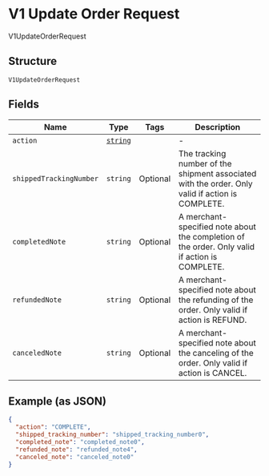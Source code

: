 
# V1 Update Order Request

V1UpdateOrderRequest

## Structure

`V1UpdateOrderRequest`

## Fields

| Name | Type | Tags | Description |
|  --- | --- | --- | --- |
| `action` | [`string`](/doc/models/v1-update-order-request-action.md) |  | - |
| `shippedTrackingNumber` | `string` | Optional | The tracking number of the shipment associated with the order. Only valid if action is COMPLETE. |
| `completedNote` | `string` | Optional | A merchant-specified note about the completion of the order. Only valid if action is COMPLETE. |
| `refundedNote` | `string` | Optional | A merchant-specified note about the refunding of the order. Only valid if action is REFUND. |
| `canceledNote` | `string` | Optional | A merchant-specified note about the canceling of the order. Only valid if action is CANCEL. |

## Example (as JSON)

```json
{
  "action": "COMPLETE",
  "shipped_tracking_number": "shipped_tracking_number0",
  "completed_note": "completed_note0",
  "refunded_note": "refunded_note4",
  "canceled_note": "canceled_note0"
}
```

